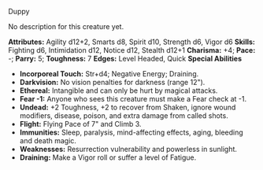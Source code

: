 Duppy

No description for this creature yet.

**Attributes:** Agility d12+2, Smarts d8, Spirit d10, Strength d6, Vigor
d6
**Skills:** Fighting d6, Intimidation d12, Notice d12, Stealth d12+1
**Charisma:** +4; **Pace:** -; **Parry:** 5; **Toughness:** 7
**Edges:** Level Headed, Quick
**Special Abilities**
- **Incorporeal Touch:** Str+d4; Negative Energy; Draining.
- **Darkvision:** No vision penalties for darkness (range 12").
- **Ethereal:** Intangible and can only be hurt by magical attacks.
- **Fear -1:** Anyone who sees this creature must make a Fear check at
-1.
- **Undead:** +2 Toughness, +2 to recover from Shaken, ignore wound
modifiers, disease, poison, and extra damage from called shots.
- **Flight:** Flying Pace of 7" and Climb 3.
- **Immunities:** Sleep, paralysis, mind-affecting effects, aging,
bleeding and death magic.
- **Weaknesses:** Resurrection vulnerability and powerless in sunlight.
- **Draining:** Make a Vigor roll or suffer a level of Fatigue.


